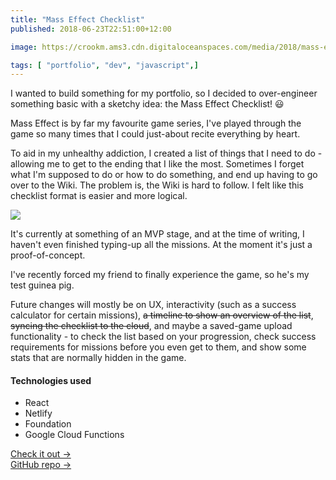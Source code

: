 ```yaml
---
title: "Mass Effect Checklist"
published: 2018-06-23T22:51:00+12:00

image: https://crookm.ams3.cdn.digitaloceanspaces.com/media/2018/mass-effect-checklist--fb1ce853-6785-4855-9281-5631dccad28f.jpg

tags: [ "portfolio", "dev", "javascript",]
---
```


I wanted to build something for my portfolio, so I decided to over-engineer something basic with a sketchy idea: the Mass Effect Checklist! 😃

Mass Effect is by far my favourite game series, I've played through the game so many times that I could just-about recite everything by heart.

To aid in my unhealthy addiction, I created a list of things that I need to do - allowing me to get to the ending that I like the most. Sometimes I forget what I'm supposed to do or how to do something, and end up having to go over to the Wiki. The problem is, the Wiki is hard to follow. I felt like this checklist format is easier and more logical.

![](https://crookm.ams3.cdn.digitaloceanspaces.com/media/2018/mass-effect-checklist--6fce55fb-3d97-4ab5-bd6e-a27523e9e7b0.png)

It's currently at something of an MVP stage, and at the time of writing, I haven't even finished typing-up all the missions. At the moment it's just a proof-of-concept.

I've recently forced my friend to finally experience the game, so he's my test guinea pig.

Future changes will mostly be on UX, interactivity (such as a success calculator for certain missions), <s>a timeline to show an overview of the list</s>, <s>syncing the checklist to the cloud</s>, and maybe a saved-game upload functionality - to check the list based on your progression, check success requirements for missions before you even get to them, and show some stats that are normally hidden in the game.

#### Technologies used
- React
- Netlify
- Foundation
- Google Cloud Functions

[Check it out &rarr;](https://masseffectlist.com/)  
[GitHub repo &rarr;](https://github.com/crookm/me-checklist)
